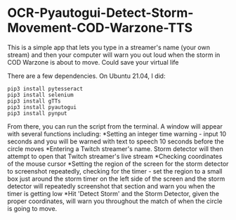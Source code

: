 # OCR-Pyautogui-Detect-Storm-Movement-COD-Warzone-TTS
This is a simple app that lets you type in a streamer's name (your own stream) and then your computer will warn you out loud when the storm in COD Warzone is about to move. Could save your virtual life

There are a few dependencies. On Ubuntu 21.04, I did:
```
pip3 install pytesseract
pip3 install selenium
pip3 install gTTs
pip3 install pyautogui
pip3 install pynput
```
From there, you can run the script from the terminal. A window will appear with several functions including:
*Setting an integer time warning - input 10 seconds and you will be warned with text to speech 10 seconds before the circle moves
*Entering a Twitch streamer's name. Storm detector will then attempt to open that Twitch streamer's live stream
*Checking coordinates of the mouse cursor
*Setting the region of the screen for the storm detector to screenshot repeatedly, checking for the timer - set the region to a small box just around the storm timer on the left side of the screen and the storm detector will repeatedly screenshot that section and warn you when the timer is getting low
*Hit 'Detect Storm' and the Storm Detector, given the proper coordinates, will warn you throughout the match of when the circle is going to move. 

